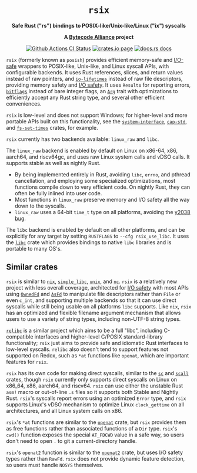 <div align="center">
  <h1><code>rsix</code></h1>

  <p>
    <strong>Safe Rust ("rs") bindings to POSIX-like/Unix-like/Linux ("ix") syscalls</strong>
  </p>

  <strong>A <a href="https://bytecodealliance.org/">Bytecode Alliance</a> project</strong>

  <p>
    <a href="https://github.com/bytecodealliance/rsix/actions?query=workflow%3ACI"><img src="https://github.com/bytecodealliance/rsix/workflows/CI/badge.svg" alt="Github Actions CI Status" /></a>
    <a href="https://crates.io/crates/rsix"><img src="https://img.shields.io/crates/v/rsix.svg" alt="crates.io page" /></a>
    <a href="https://docs.rs/rsix"><img src="https://docs.rs/rsix/badge.svg" alt="docs.rs docs" /></a>
  </p>
</div>

`rsix` (formerly known as `posish`) provides efficient memory-safe and
[I/O-safe] wrappers to POSIX-like, Unix-like, and Linux syscall APIs, with
configurable backends. It uses Rust references, slices, and return values
instead of raw pointers, and [`io-lifetimes`] instead of raw file descriptors,
providing memory safety and [I/O safety]. It uses `Result`s for reporting
errors, [`bitflags`] instead of bare integer flags, an [`Arg`] trait with
optimizations to efficiently accept any Rust string type, and several other
efficient conveniences.

`rsix` is low-level and does not support Windows; for higher-level and more
portable APIs built on this functionality, see the [`system-interface`],
[`cap-std`], and [`fs-set-times`] crates, for example.

`rsix` currently has two backends available: `linux_raw` and `libc`.

The `linux_raw` backend is enabled by default on Linux on x86-64, x86, aarch64,
and riscv64gc, and uses raw Linux system calls and vDSO calls. It supports
stable as well as nightly Rust.
 - By being implemented entirely in Rust, avoiding `libc`, `errno`, and pthread
   cancellation, and employing some specialized optimizations, most functions
   compile down to very efficient code. On nightly Rust, they can often be
   fully inlined into user code.
 - Most functions in `linux_raw` preserve memory and I/O safety all the way
   down to the syscalls.
 - `linux_raw` uses a 64-bit `time_t` type on all platforms, avoiding the
   [y2038 bug].

The `libc` backend is enabled by default on all other platforms, and can be
explicitly for any target by setting `RUSTFLAGS` to `--cfg rsix_use_libc`.
It uses the [`libc`] crate which provides bindings to native `libc` libraries
and is portable to many OS's.

## Similar crates

`rsix` is similar to [`nix`], [`simple_libc`], [`unix`], and [`nc`]. `rsix` is
a relatively new project with less overall coverage, architected for
[I/O safety] with most APIs using [`OwnedFd`] and [`AsFd`] to manipulate file
descriptors rather than `File` or even `c_int`, and supporting multiple
backends so that it can use direct syscalls while still being usable on all
platforms `libc` supports. Like `nix`, `rsix` has an optimized and flexible
filename argument mechanism that allows users to use a variety of string types,
including non-UTF-8 string types.

[`relibc`] is a similar project which aims to be a full "libc", including
C-compatible interfaces and higher-level C/POSIX standard-library
functionality; `rsix` just aims to provide safe and idiomatic Rust interfaces
to low-level syscalls. `relibc` also doesn't tend to support features not
supported on Redox, such as `*at` functions like `openat`, which are
important features for `rsix`.

`rsix` has its own code for making direct syscalls, similar to the [`sc`]
and [`scall`] crates, though `rsix` currently only supports direct syscalls on
Linux on x86\_64, x86, aarch64, and riscv64. `rsix` can use either the unstable
Rust `asm!` macro or out-of-line `.s` files so it supports both Stable and
Nightly Rust. `rsix`'s syscalls report errors using an optimized `Error` type,
and `rsix` supports Linux's vDSO mechanism to optimize Linux `clock_gettime` on
all architectures, and all Linux system calls on x86.

`rsix`'s `*at` functions are similar to the [`openat`] crate, but `rsix`
provides them as free functions rather than associated functions of a `Dir`
type. `rsix`'s `cwd()` function exposes the special `AT_FDCWD` value in a safe
way, so users don't need to open `.` to git a current-directory handle.

`rsix`'s `openat2` function is similar to the [`openat2`] crate, but uses
I/O safety types rather than `RawFd`. `rsix` does not provide dynamic feature
detection, so users must handle `NOSYS` themselves.

[`nix`]: https://crates.io/crates/nix
[`unix`]: https://crates.io/crates/unix
[`nc`]: https://crates.io/crates/nc
[`simple_libc`]: https://crates.io/crates/simple_libc
[`relibc`]: https://github.com/redox-os/relibc
[`syscall`]: https://crates.io/crates/syscall
[`sc`]: https://crates.io/crates/sc
[`scall`]: https://crates.io/crates/scall
[`system-interface`]: https://crates.io/crates/system-interface
[`openat`]: https://crates.io/crates/openat
[`openat2`]: https://crates.io/crates/openat2
[`fs-set-times`]: https://crates.io/crates/fs-set-times
[`io-lifetimes`]: https://crates.io/crates/io-lifetimes
[`libc`]: https://crates.io/crates/libc
[`cap-std`]: https://crates.io/crates/cap-std
[`bitflags`]: https://crates.io/crates/bitflags
[`Arg`]: https://docs.rs/rsix/latest/rsix/path/trait.Arg.html
[I/O-safe]: https://github.com/rust-lang/rfcs/pull/3128
[I/O safety]: https://github.com/rust-lang/rfcs/pull/3128
[y2038 bug]: https://en.wikipedia.org/wiki/Year_2038_problem
[`OwnedFd`]: https://docs.rs/io-lifetimes/latest/io_lifetimes/struct.OwnedFd.html
[`AsFd`]: https://docs.rs/io-lifetimes/latest/io_lifetimes/trait.AsFd.html
